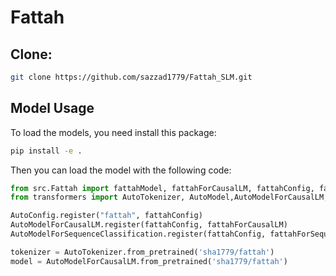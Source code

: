 # Fattah

## Clone:
```bash
git clone https://github.com/sazzad1779/Fattah_SLM.git
```



## Model Usage
To load the models, you need install this package:

```bash
pip install -e .
```

Then you can load the model with the following code:

```python 
from src.Fattah import fattahModel, fattahForCausalLM, fattahConfig, fattahForSequenceClassification
from transformers import AutoTokenizer, AutoModel,AutoModelForCausalLM, AutoConfig, AutoModelForSequenceClassification

AutoConfig.register("fattah", fattahConfig)
AutoModelForCausalLM.register(fattahConfig, fattahForCausalLM)
AutoModelForSequenceClassification.register(fattahConfig, fattahForSequenceClassification)

tokenizer = AutoTokenizer.from_pretrained('sha1779/fattah')
model = AutoModelForCausalLM.from_pretrained('sha1779/fattah')
```
